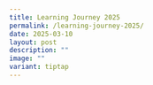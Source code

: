 ```yaml
---
title: Learning Journey 2025
permalink: /learning-journey-2025/
date: 2025-03-10
layout: post
description: ""
image: ""
variant: tiptap
---
```

